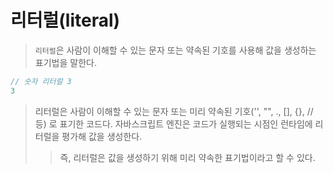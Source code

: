 # 리터럴(literal)
> `리터럴`은 사람이 이해할 수 있는 문자 또는 약속된 기호를 사용해 값을 생성하는 표기법을 말한다.
```javascript
// 숫자 리터럴 3
3
```
> 리터럴은 사람이 이해할 수 있는 문자 또는 미리 약속된 기호('', "", ., [], {}, // 등)
> 로 표기한 코드다. 자바스크립트 엔진은 코드가 실행되는 시점인 런타임에 리터럴을 평가해 값을 생성한다. 
> > 즉, 리터럴은 값을 생성하기 위해 미리 약속한 표기법이라고 할 수 있다.